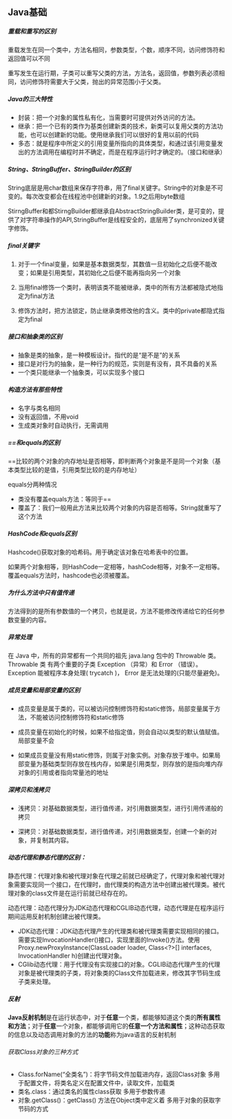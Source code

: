 ## Java基础



##### 重载和重写的区别

重载发生在同一个类中，方法名相同，参数类型，个数，顺序不同，访问修饰符和返回值可以不同

重写发生在运行期，子类可以重写父类的方法，方法名，返回值，参数列表必须相同，访问修饰符需要大于父类，抛出的异常范围小于父类。



##### Java的三大特性

- 封装：把一个对象的属性私有化，当需要时可提供对外访问的方法。
- 继承：把一个已有的类作为基类创建新类的技术，新类可以复用父类的方法功能，也可以创建新的功能。使用继承我们可以很好的复用以前的代码
- 多态：就是程序中所定义的引用变量所指向的具体类型，和通过该引用变量发出的方法调用在编程时并不确定，而是在程序运行时才确定的。（接口和继承）

##### String、StringBuffer、StringBuilder的区别

String底层是用char数组来保存字符串，用了final关键字。String中的对象是不可变的。每次改变都会在线程池中创建新的对象。1.9之后用byte数组

StirngBuffer和都StirngBuilder都继承自AbstractStringBuilder类，是可变的，提供了对字符串操作的API,StringBuffer是线程安全的，底层用了synchronized关键字修饰。



##### final关键字

1. 对于一个final变量，如果是基本数据类型，其数值一旦初始化之后便不能改变；如果是引用类型，其初始化之后便不能再指向另一个对象

2. 当用final修饰一个类时，表明该类不能被继承，类中的所有方法都被隐式地指定为final方法
3. 修饰方法时，把方法锁定，防止继承类修改他的含义。类中的private都隐式指定为final



#####  接口和抽象类的区别

- 抽象是类的抽象，是一种模板设计。指代的是“是不是”的关系
- 接口是对行为的抽象，是一种行为的规范，实则是有没有，具不具备的关系
- 一个类只能继承一个抽象类，可以实现多个接口



##### 构造方法有那些特性

- 名字与类名相同
- 没有返回值，不用void
- 生成类对象时自动执行，无需调用



##### ==和equals的区别

==比较的两个对象的内存地址是否相等，即判断两个对象是不是同一个对象（基本类型比较的是值，引用类型比较的是内存地址）

equals分两种情况

- 类没有覆盖equals方法：等同于==
- 覆盖了：我们一般用此方法来比较两个对象的内容是否相等。String就重写了这个方法



##### HashCode和equals区别

Hashcode()获取对象的哈希码。用于确定该对象在哈希表中的位置。

如果两个对象相等，则HashCode一定相等，hashCode相等，对象不一定相等。覆盖equals方法时，hashcode也必须被覆盖。



##### 为什么方法中只有值传递

⽅法得到的是所有参数值的⼀个拷⻉，也就是说，⽅法不能修改传递给它的任何参数变量的内容。



##### 异常处理

在 Java 中，所有的异常都有⼀个共同的祖先 java.lang 包中的 Throwable 类。 Throwable 类 有两个重要的⼦类 Exception （异常）和 Error （错误）。 Exception 能被程序本身处理( trycatch )， Error 是⽆法处理的(只能尽量避免)。





##### 成员变量和局部变量的区别

- 成员变量是属于类的，可以被访问控制修饰符和static修饰，局部变量属于方法，不能被访问控制修饰符和static修饰

- 成员变量在初始化的时候，如果不给指定值，则会自动以类型的默认值赋值。局部变量不会
- 如果成员变量没有用static修饰，则属于对象实例。对象存放于堆中。如果局部变量为基础类型则存放在栈内存，如果是引用类型，则存放的是指向堆内存对象的引用或者指向常量池的地址



##### 深拷贝和浅拷贝

- 浅拷贝：对基础数据类型，进行值传递，对引用数据类型，进行引用传递般的拷贝

- 深拷贝：对基础数据类型，进行值传递，对引用数据类型，创建一个新的对象，并复制其内容。

  

##### 动态代理和静态代理的区别：

静态代理：代理对象和被代理对象在代理之前就已经确定了，代理对象和被代理对象需要实现同一个接口，在代理时，由代理类的构造方法中创建出被代理类。被代理对象的class文件是在运行前就已经存在的。

动态代理：动态代理分为JDK动态代理和CGLIB动态代理，动态代理是在程序运行期间运用反射机制创建出被代理类。

- JDK动态代理：JDK动态代理产生的代理类和被代理类需要实现相同的接口。需要实现InvocationHandler()接口，实现里面的Invoke()方法。使用Proxy.newProxyInstance(ClassLoader loader, Class<?>[] interfaces, InvocationHandler h)创建出代理对象。
- CGlib动态代理：用于代理没有实现接口的对象。CGLIB动态代理产生的代理对象是被代理类的子类，将对象类的Class文件加载进来，修改其字节码生成子类来处理。



##### 反射

**Java反射机制**是在运行状态中，对于**任意**一个类，都能够知道这个类的**所有属性和方法**；对于**任意**一个对象，都能够调用它的**任意一个方法和属性**；这种动态获取的信息以及动态调用对象的方法的**功能**称为java语言的反射机制



###### 获取Class对象的三种方式

- Class.forName(“全类名”)：将字节码文件加载进内存，返回Class对象
  多用于配置文件，将类名定义在配置文件中，读取文件，加载类
- 类名.class：通过类名的属性class获取
  多用于参数传递
- 对象.getClass()：getClass() 方法在Object类中定义着
  多用于对象的获取字节码的方式
